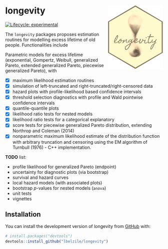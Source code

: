
<!-- README.md is generated from README.Rmd. Please edit that file -->

# longevity <img src="tools/longevity_sticker.png" align="right" />

<!-- badges: start -->

[![Lifecycle:
experimental](https://img.shields.io/badge/lifecycle-experimental-orange.svg)](https://www.tidyverse.org/lifecycle/#experimental)
<!-- badges: end -->

The `longevity` packages proposes estimation routines for modelling
excess lifetime of old people. Functionalities include

Parametric models for excess lifetime (exponential, Gompertz, Weibull,
generalized Pareto, extended generalized Pareto, piecewise generalized
Pareto), with

-   [x] maximum likelihood estimation routines
-   [x] simulation of left-truncated and right-truncated/right-censored
    data
-   [x] hazard plots with profile-likelihood based confidence intervals
-   [x] threshold selection diagnostics with profile and Wald pointwise
    confidence intervals
-   [x] quantile-quantile plots
-   [x] likelihood ratio tests for nested models
-   [x] likelihood ratio tests for a categorical explanatory
-   [x] score tests for piecewise generalized Pareto distribution,
    extending Northrop and Coleman (2014)
-   [x] nonparametric maximum likelihood estimate of the distribution
    function with arbitrary truncation and censoring using the EM
    algorithm of Turnbull (1976) - C++ implementation.

**TODO** list:

-   profile likelihood for generalized Pareto (endpoint)
-   uncertainty for diagnostic plots (via bootstrap)
-   survival and hazard curves
-   local hazard models (with associated plots)
-   bootstrap *p*-values for nested models (`anova`)
-   unit tests
-   vignettes

## Installation

<!-- You can install the released version of longevity from [CRAN](https://CRAN.R-project.org) with: -->
<!-- ``` r -->
<!-- install.packages("longevity") -->
<!-- ``` -->

You can install the development version of longevity from
[GitHub](https://github.com/) with:

``` r
# install.packages("devtools")
devtools::install_github("lbelzile/longevity")
```

<!-- `devtools::build_readme()` is handy for this. You could also use GitHub Actions to re-render `README.Rmd` every time you push. An example workflow can be found here: <https://github.com/r-lib/actions/tree/master/examples>. -->
